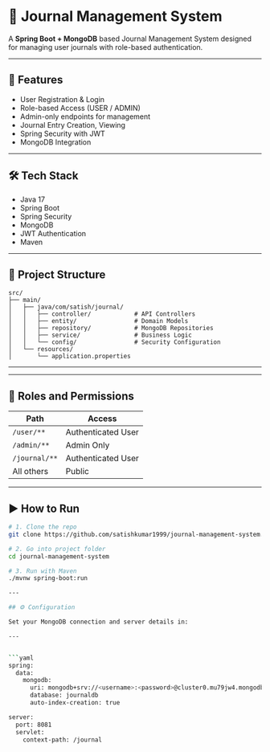 # 📝 Journal Management System

A  **Spring Boot + MongoDB** based Journal Management System designed for managing user journals with role-based authentication.

---

## 🚀 Features

- User Registration & Login
- Role-based Access (USER / ADMIN)
- Admin-only endpoints for management
- Journal Entry Creation, Viewing
- Spring Security with JWT
- MongoDB Integration

---

## 🛠️ Tech Stack

- Java 17
- Spring Boot
- Spring Security
- MongoDB
- JWT Authentication
- Maven

---

## 📁 Project Structure
```
src/
├── main/
│   ├── java/com/satish/journal/
│   │   ├── controller/            # API Controllers
│   │   ├── entity/                # Domain Models
│   │   ├── repository/            # MongoDB Repositories
│   │   ├── service/               # Business Logic
│   │   └── config/                # Security Configuration
│   └── resources/
│       └── application.properties
```

---


---

## 🔐 Roles and Permissions

| Path           | Access             |
|----------------|--------------------|
| `/user/**`     | Authenticated User |
| `/admin/**`    | Admin Only         |
| `/journal/**`  | Authenticated User |
| All others     | Public             |

---

## ▶️ How to Run

```bash
# 1. Clone the repo
git clone https://github.com/satishkumar1999/journal-management-system.git

# 2. Go into project folder
cd journal-management-system

# 3. Run with Maven
./mvnw spring-boot:run

---

## ⚙️ Configuration

Set your MongoDB connection and server details in:

---


```yaml
spring:
  data:
    mongodb:
      uri: mongodb+srv://<username>:<password>@cluster0.mu79jw4.mongodb.net/?retryWrites=true&w=majority
      database: journaldb
      auto-index-creation: true

server:
  port: 8081
  servlet:
    context-path: /journal

